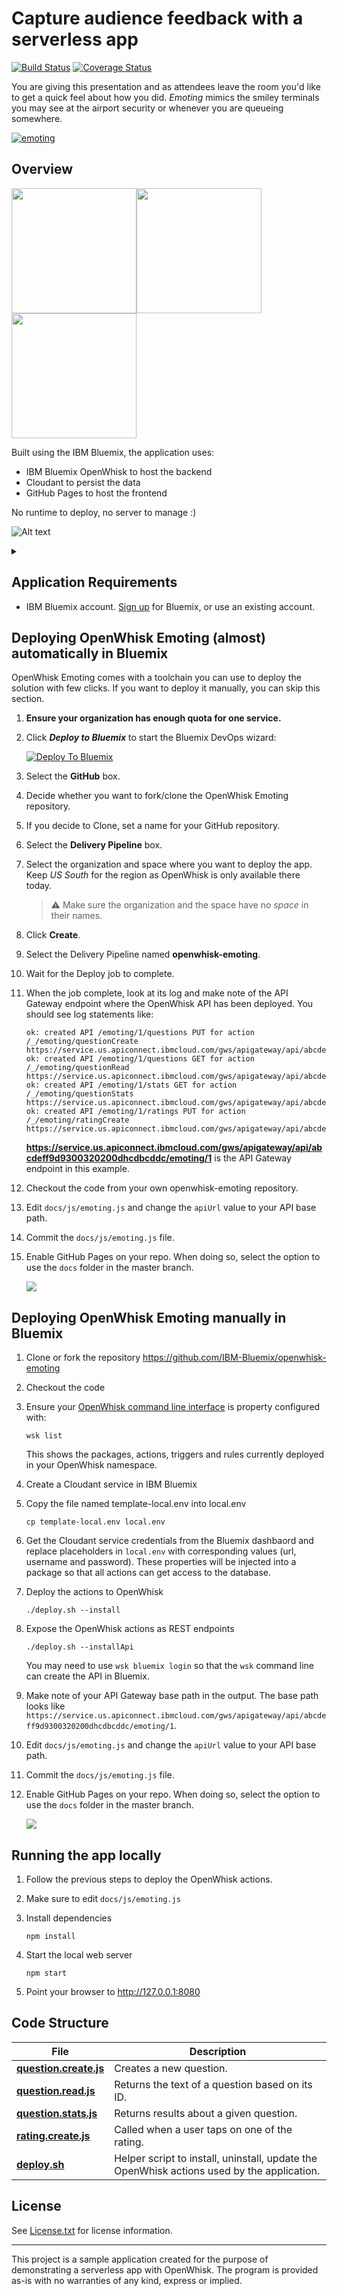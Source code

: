 # Capture audience feedback with a serverless app

[![Build Status](https://travis-ci.org/IBM-Bluemix/openwhisk-emoting.svg?branch=master)](https://travis-ci.org/IBM-Bluemix/openwhisk-emoting) [![Coverage Status](https://coveralls.io/repos/github/IBM-Bluemix/openwhisk-emoting/badge.svg?branch=master)](https://coveralls.io/github/IBM-Bluemix/openwhisk-emoting?branch=master)

You are giving this presentation and as attendees leave the room you'd like to get a quick feel about how you did. *Emoting* mimics the smiley terminals you may see at the airport security or whenever you are queueing somewhere.

   [![emoting](xdocs/emoting-youtube.png)](https://youtu.be/5btqydWZ8u0 "emoting")

## Overview

<img src="xdocs/emoting-question.png" height="200"/><img src="xdocs/emoting-answer.png" height="200"/><img src="xdocs/emoting-admin.png" height="200"/>

Built using the IBM Bluemix, the application uses:
* IBM Bluemix OpenWhisk to host the backend
* Cloudant to persist the data
* GitHub Pages to host the frontend

No runtime to deploy, no server to manage :)

![Alt text](https://g.gravizo.com/source/architecture?https%3A%2F%2Fraw.githubusercontent.com%2FIBM-Bluemix%2Fopenwhisk-emoting%2Fmaster%2FREADME.md)
<details>
<summary></summary>
architecture
  digraph G {
    node [fontname = "helvetica"];
    rankdir=LR;
    user -> github;
    github -> openwhisk [label="API Calls"];
    openwhisk -> cloudant;
    github [shape=circle style=filled color="%234E96DB" fontcolor=white label="GitHub Pages"];
    openwhisk [shape=circle style=filled color="%2324B643" fontcolor=white label="OpenWhisk"];
    cloudant [shape=circle style=filled color="%234E96DB" fontcolor=white label="Cloudant"];
  }
architecture
</details>

## Application Requirements

* IBM Bluemix account. [Sign up][bluemix_signup_url] for Bluemix, or use an existing account.

## Deploying OpenWhisk Emoting (almost) automatically in Bluemix

OpenWhisk Emoting comes with a toolchain you can use to deploy the solution with few clicks. If you want to deploy it manually, you can skip this section.

1. **Ensure your organization has enough quota for one service.**

1. Click ***Deploy to Bluemix*** to start the Bluemix DevOps wizard:

   [![Deploy To Bluemix](https://console.ng.bluemix.net/devops/graphics/create_toolchain_button.png)](https://console.ng.bluemix.net/devops/setup/deploy/)

1. Select the **GitHub** box.

1. Decide whether you want to fork/clone the OpenWhisk Emoting repository.

1. If you decide to Clone, set a name for your GitHub repository.

1. Select the **Delivery Pipeline** box.

1. Select the organization and space where you want to deploy the app. Keep *US South* for the region as OpenWhisk is only available there today.

   > :warning: Make sure the organization and the space have no *space* in their names.

1. Click **Create**.

1. Select the Delivery Pipeline named **openwhisk-emoting**.

1. Wait for the Deploy job to complete.

1. When the job complete, look at its log and make note of the API Gateway endpoint where the OpenWhisk API has been deployed. You should see log statements like:

   ```
   ok: created API /emoting/1/questions PUT for action /_/emoting/questionCreate
   https://service.us.apiconnect.ibmcloud.com/gws/apigateway/api/abcdeff9d9300320200dhcdbcddc/emoting/1/questions
   ok: created API /emoting/1/questions GET for action /_/emoting/questionRead
   https://service.us.apiconnect.ibmcloud.com/gws/apigateway/api/abcdeff9d9300320200dhcdbcddc/emoting/1/questions
   ok: created API /emoting/1/stats GET for action /_/emoting/questionStats
   https://service.us.apiconnect.ibmcloud.com/gws/apigateway/api/abcdeff9d9300320200dhcdbcddc/emoting/1/stats
   ok: created API /emoting/1/ratings PUT for action /_/emoting/ratingCreate
   https://service.us.apiconnect.ibmcloud.com/gws/apigateway/api/abcdeff9d9300320200dhcdbcddc/emoting/1/ratings
   ```

   **https://service.us.apiconnect.ibmcloud.com/gws/apigateway/api/abcdeff9d9300320200dhcdbcddc/emoting/1** is the API Gateway endpoint in this example.

1. Checkout the code from your own openwhisk-emoting repository.

1. Edit `docs/js/emoting.js` and change the `apiUrl` value to your API base path.

1. Commit the `docs/js/emoting.js` file.

1. Enable GitHub Pages on your repo. When doing so, select the option to use the `docs` folder in the master branch.

   ![](xdocs/githubpages.png)

## Deploying OpenWhisk Emoting manually in Bluemix

1. Clone or fork the repository https://github.com/IBM-Bluemix/openwhisk-emoting

1. Checkout the code

1. Ensure your [OpenWhisk command line interface](https://console.ng.bluemix.net/openwhisk/cli) is property configured with:

   ```
   wsk list
   ```

   This shows the packages, actions, triggers and rules currently deployed in your OpenWhisk namespace.

1. Create a Cloudant service in IBM Bluemix

1. Copy the file named template-local.env into local.env

   ```
   cp template-local.env local.env
   ```

1. Get the Cloudant service credentials from the Bluemix dashbaord and replace placeholders in `local.env` with corresponding values (url, username and password). These properties will be injected into a package so that all actions can get access to the database.

1. Deploy the actions to OpenWhisk

   ```
   ./deploy.sh --install
   ```

1. Expose the OpenWhisk actions as REST endpoints

   ```
   ./deploy.sh --installApi
   ```

   You may need to use `wsk bluemix login` so that the `wsk` command line can create the API in Bluemix.

1. Make note of your API Gateway base path in the output. The base path looks like `https://service.us.apiconnect.ibmcloud.com/gws/apigateway/api/abcdeff9d9300320200dhcdbcddc/emoting/1`.

1. Edit `docs/js/emoting.js` and change the `apiUrl` value to your API base path.

1. Commit the `docs/js/emoting.js` file.

1. Enable GitHub Pages on your repo. When doing so, select the option to use the `docs` folder in the master branch.

   ![](xdocs/githubpages.png)

## Running the app locally

1. Follow the previous steps to deploy the OpenWhisk actions.

1. Make sure to edit `docs/js/emoting.js`

1. Install dependencies

   ```
   npm install
   ```

1. Start the local web server

   ```
   npm start
   ```

1. Point your browser to http://127.0.0.1:8080

## Code Structure

| File | Description |
| ---- | ----------- |
|[**question.create.js**](actions/question.create.js)| Creates a new question. |
|[**question.read.js**](actions/question.read.js)| Returns the text of a question based on its ID. |
|[**question.stats.js**](actions/question.stats.js)| Returns results about a given question. |
|[**rating.create.js**](actions/rating.create.js)| Called when a user taps on one of the rating. |
|[**deploy.sh**](deploy.sh)|Helper script to install, uninstall, update the OpenWhisk actions used by the application.|

## License

See [License.txt](License.txt) for license information.

---

This project is a sample application created for the purpose of demonstrating a serverless app with OpenWhisk. The program is provided as-is with no warranties of any kind, express or implied.

[bluemix_signup_url]: https://console.ng.bluemix.net/?cm_mmc=GitHubReadMe
